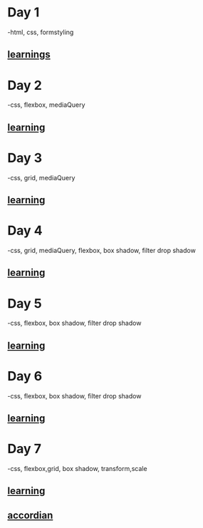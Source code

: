 # Day 1 
-html, css, formstyling
## [learnings](https://github.com/subhransusekhar123/form)


# Day 2
-css, flexbox, mediaQuery
## [learning](https://github.com/subhransusekhar123/flexbox)

# Day 3
-css, grid, mediaQuery
## [learning](https://github.com/subhransusekhar123/grid)

# Day 4
-css, grid, mediaQuery, flexbox, box shadow, filter drop shadow
## [learning](https://github.com/subhransusekhar123/e-com-day4.git)

# Day 5
-css, flexbox, box shadow, filter drop shadow
## [learning](https://github.com/subhransusekhar123/5thday.git)


# Day 6
-css, flexbox, box shadow, filter drop shadow
## [learning](https://github.com/subhransusekhar123/5thday.git)

# Day 7
-css, flexbox,grid, box shadow, transform,scale
## [learning](https://github.com/subhransusekhar123/7th-day)
## [accordian](https://github.com/subhransusekhar123/accordian.git)
